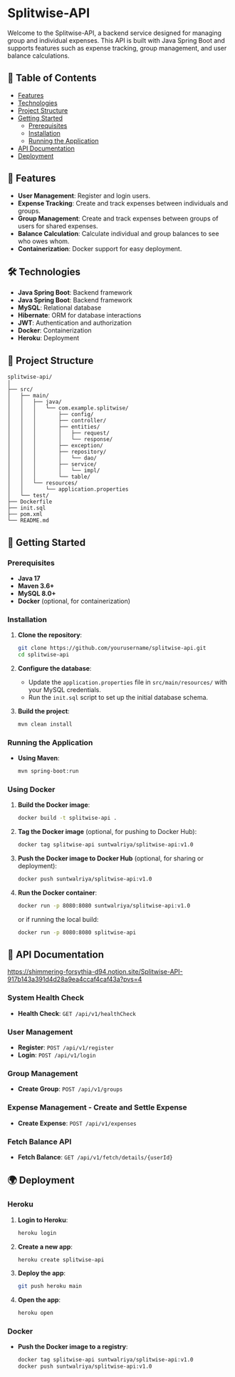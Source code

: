 # Splitwise-API

Welcome to the Splitwise-API, a backend service designed for managing group and individual expenses. This API is built with Java Spring Boot and supports features such as expense tracking, group management, and user balance calculations.

## 📑 Table of Contents

- [Features](#features)
- [Technologies](#technologies)
- [Project Structure](#project-structure)
- [Getting Started](#getting-started)
    - [Prerequisites](#prerequisites)
    - [Installation](#installation)
    - [Running the Application](#running-the-application)
- [API Documentation](#api-documentation)
- [Deployment](#deployment)

## 🌟 Features

- **User Management**: Register and login users.
- **Expense Tracking**: Create and track expenses between individuals and groups.
- **Group Management**: Create and track expenses between groups of users for shared expenses.
- **Balance Calculation**: Calculate individual and group balances to see who owes whom.
- **Containerization**: Docker support for easy deployment.

## 🛠️ Technologies

- **Java Spring Boot**: Backend framework
- **Java Spring Boot**: Backend framework
- **MySQL**: Relational database
- **Hibernate**: ORM for database interactions
- **JWT**: Authentication and authorization
- **Docker**: Containerization
- **Heroku**: Deployment

## 📂 Project Structure

```plaintext
splitwise-api/
│
├── src/
│   ├── main/
│   │   ├── java/
│   │   │   └── com.example.splitwise/
│   │   │       ├── config/
│   │   │       ├── controller/
│   │   │       ├── entities/
│   │   │       │   ├── request/
│   │   │       │   └── response/
│   │   │       ├── exception/
│   │   │       ├── repository/
│   │   │       │   └── dao/
│   │   │       ├── service/
│   │   │       │   └── impl/
│   │   │       └── table/
│   │   └── resources/
│   │       └── application.properties
│   └── test/
├── Dockerfile
├── init.sql
├── pom.xml
└── README.md
```

## 🚀 Getting Started

### Prerequisites

* **Java 17**
* **Maven 3.6+**
* **MySQL 8.0+**
* **Docker** (optional, for containerization)

### Installation

1. **Clone the repository**:
    ```bash
    git clone https://github.com/yourusername/splitwise-api.git 
    cd splitwise-api
    ```

2. **Configure the database**:
    * Update the `application.properties` file in `src/main/resources/` with your MySQL credentials.
    * Run the `init.sql` script to set up the initial database schema.

3. **Build the project**:
    ```bash
    mvn clean install
    ```

### Running the Application

* **Using Maven**:
    ```bash
    mvn spring-boot:run
    ```

### Using Docker

1. **Build the Docker image**:
    ```bash
    docker build -t splitwise-api .
    ```

2. **Tag the Docker image** (optional, for pushing to Docker Hub):
    ```bash
    docker tag splitwise-api suntwalriya/splitwise-api:v1.0
    ```

3. **Push the Docker image to Docker Hub** (optional, for sharing or deployment):
    ```bash
    docker push suntwalriya/splitwise-api:v1.0
    ```

4. **Run the Docker container**:
    ```bash
    docker run -p 8080:8080 suntwalriya/splitwise-api:v1.0
    ```

   or if running the local build:
    ```bash
    docker run -p 8080:8080 splitwise-api
    ```

## 📖 API Documentation

https://shimmering-forsythia-d94.notion.site/Splitwise-API-917b143a391d4d28a9ea4ccaf4caf43a?pvs=4

### System Health Check

* **Health Check**: `GET /api/v1/healthCheck`

### User Management

* **Register**: `POST /api/v1/register`
* **Login**: `POST /api/v1/login`

### Group Management

* **Create Group**: `POST /api/v1/groups`

### Expense Management - Create and Settle Expense

* **Create Expense**: `POST /api/v1/expenses`

### Fetch Balance API

* **Fetch Balance**: `GET /api/v1/fetch/details/{userId}`


## 🌍 Deployment

### Heroku

1. **Login to Heroku**:
    ```bash
    heroku login
    ```

2. **Create a new app**:
    ```bash
    heroku create splitwise-api
    ```

3. **Deploy the app**:
    ```bash
    git push heroku main
    ```

4. **Open the app**:
    ```bash
    heroku open
    ```

### Docker

* **Push the Docker image to a registry**:
    ```bash
    docker tag splitwise-api suntwalriya/splitwise-api:v1.0
    docker push suntwalriya/splitwise-api:v1.0
    ```

